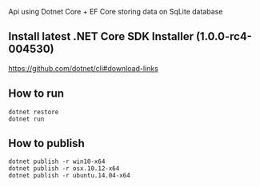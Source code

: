 Api using Dotnet Core + EF Core storing data on SqLite database 

## Install latest .NET Core SDK Installer (1.0.0-rc4-004530)

https://github.com/dotnet/cli#download-links

## How to run
```
dotnet restore
dotnet run
```
## How to publish

```
dotnet publish -r win10-x64
dotnet publish -r osx.10.12-x64
dotnet publish -r ubuntu.14.04-x64
```

